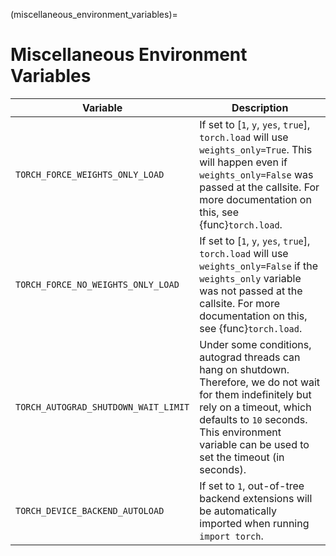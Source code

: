 (miscellaneous_environment_variables)=

# Miscellaneous Environment Variables

| Variable                         | Description |
|----------------------------------|-------------|
| `TORCH_FORCE_WEIGHTS_ONLY_LOAD` | If set to [`1`, `y`, `yes`, `true`], `torch.load` will use `weights_only=True`. This will happen even if `weights_only=False` was passed at the callsite. For more documentation on this, see {func}`torch.load`. |
| `TORCH_FORCE_NO_WEIGHTS_ONLY_LOAD` | If set to [`1`, `y`, `yes`, `true`], `torch.load` will use `weights_only=False` if the `weights_only` variable was not passed at the callsite. For more documentation on this, see {func}`torch.load`. |
| `TORCH_AUTOGRAD_SHUTDOWN_WAIT_LIMIT` | Under some conditions, autograd threads can hang on shutdown. Therefore, we do not wait for them indefinitely but rely on a timeout, which defaults to `10` seconds. This environment variable can be used to set the timeout (in seconds). |
| `TORCH_DEVICE_BACKEND_AUTOLOAD` | If set to `1`, out-of-tree backend extensions will be automatically imported when running `import torch`. |
